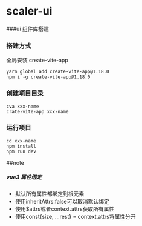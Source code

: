 # scaler-ui
###ui 组件库搭建

### 搭建方式
 全局安装 create-vite-app
  ```
  yarn global add create-vite-app@1.18.0
  npm i -g create-vite-app@1.18.0
  ```
### 创建项目目录
 ```
cva xxx-name
crate-vite-app xxx-name
```

### 运行项目
```
cd xxx-name
npm install
npm run dev
```
##note

##### vue3 属性绑定
- 默认所有属性都绑定到根元素
- 使用inheritAttrs:false可以取消默认绑定
- 使用$attrs或者context.attrs获取所有属性
- 使用const{size, ...rest} = context.attrs将属性分开
